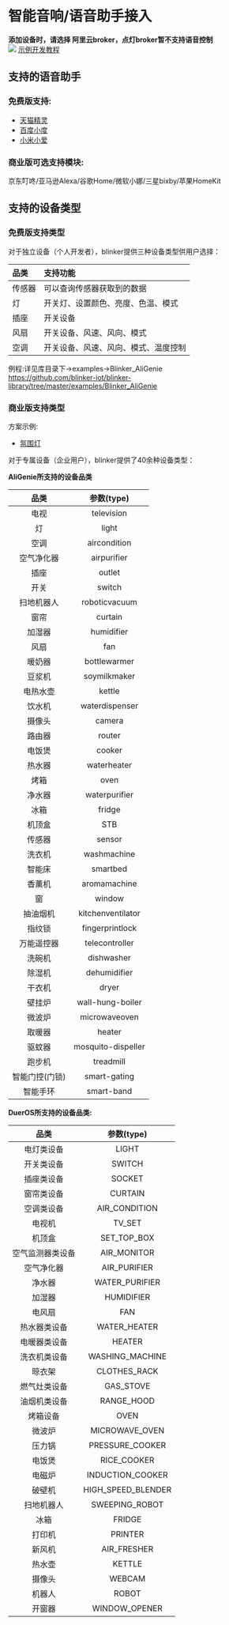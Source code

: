 # 智能音响/语音助手接入  
**添加设备时，请选择 阿里云broker，点灯broker暂不支持语音控制**  
![](assets/007/ad.jpg)
[示例开发教程](https://www.arduino.cn/thread-83756-1-1.html)  

## 支持的语音助手 
### 免费版支持:  
- [天猫精灵](?file=007-语音助手接入/01-天猫精灵 "天猫精灵")  
- [百度小度](?file=007-语音助手接入/02-百度小度 "百度音响")  
- [小米小爱](?file=007-语音助手接入/03-小米小爱 "小米小爱")  

### 商业版可选支持模块:   
京东叮咚/亚马逊Alexa/谷歌Home/微软小娜/三星bixby/苹果HomeKit  

## 支持的设备类型   

### 免费版支持类型
对于独立设备（个人开发者），blinker提供三种设备类型供用户选择：  

| 品类 | 支持功能 |
| :- | :- |
| 传感器 | 可以查询传感器获取到的数据 |
| 灯     | 开关灯、设置颜色、亮度、色温、模式 |
| 插座   | 开关设备 |
| 风扇   | 开关设备、风速、风向、模式 |
| 空调   | 开关设备、风速、风向、模式、温度控制 |

例程:详见库目录下->examples->Blinker_AliGenie  
https://github.com/blinker-iot/blinker-library/tree/master/examples/Blinker_AliGenie  

### 商业版支持类型  
方案示例:  
- [氛围灯](https://github.com/blinker-iot/Blinker_PRO_SMART_LAMP/tree/master/SMART_LAMP_DIY)  

对于专属设备（企业用户），blinker提供了40余种设备类型：

**AliGenie所支持的设备品类**  

| 品类 | 参数(type) |
| :-: | :-: |
|电视|television|
|灯|light|
|空调|aircondition|
|空气净化器|airpurifier|
|插座|outlet|
|开关|switch|
|扫地机器人|roboticvacuum|
|窗帘|curtain|
|加湿器|humidifier|
|风扇|fan|
|暖奶器|bottlewarmer|
|豆浆机|soymilkmaker|
|电热水壶|kettle|
|饮水机|waterdispenser|
|摄像头|camera|
|路由器|router|
|电饭煲|cooker|
|热水器|waterheater|
|烤箱|oven|
|净水器|waterpurifier|
|冰箱|fridge|
|机顶盒|STB|
|传感器|sensor|
|洗衣机|washmachine|
|智能床|smartbed|
|香薰机|aromamachine|
|窗|window|
|抽油烟机|kitchenventilator|
|指纹锁|fingerprintlock|
|万能遥控器|telecontroller|
|洗碗机|dishwasher|
|除湿机|dehumidifier|
|干衣机|dryer|
|壁挂炉|wall-hung-boiler|
|微波炉|microwaveoven|
|取暖器|heater|
|驱蚊器|mosquito-dispeller|
|跑步机|treadmill|
|智能门控(门锁)|smart-gating|
|智能手环|smart-band|  

**DuerOS所支持的设备品类:**  

| 品类 | 参数(type) |
| :-: | :-: |
|电灯类设备|LIGHT|
|开关类设备|SWITCH|
|插座类设备|SOCKET|
|窗帘类设备|CURTAIN|
|空调类设备|AIR_CONDITION|
|电视机|TV_SET|
|机顶盒|SET_TOP_BOX|
|空气监测器类设备|AIR_MONITOR|
|空气净化器|AIR_PURIFIER|
|净水器|WATER_PURIFIER|
|加湿器|HUMIDIFIER|
|电风扇|FAN|
|热水器类设备|WATER_HEATER|
|电暖器类设备|HEATER|
|洗衣机类设备|WASHING_MACHINE|
|晾衣架|CLOTHES_RACK|
|燃气灶类设备|GAS_STOVE|
|油烟机类设备|RANGE_HOOD|
|烤箱设备|OVEN|
|微波炉|MICROWAVE_OVEN|
|压力锅|PRESSURE_COOKER|
|电饭煲|RICE_COOKER|
|电磁炉|INDUCTION_COOKER|
|破壁机|HIGH_SPEED_BLENDER|
|扫地机器人|SWEEPING_ROBOT|
|冰箱|FRIDGE|
|打印机|PRINTER|
|新风机|AIR_FRESHER|
|热水壶|KETTLE|
|摄像头|WEBCAM|
|机器人|ROBOT|
|开窗器|WINDOW_OPENER|
